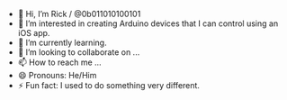 - 👋 Hi, I’m Rick / @0b011010100101
- 👀 I’m interested in creating Arduino devices that I can control using an iOS app.
- 🌱 I’m currently learning.
- 💞️ I’m looking to collaborate on ...
- 📫 How to reach me ...
- 😄 Pronouns: He/Him
- ⚡ Fun fact: I used to do something very different.

<!---
0b011010100101/0b011010100101 is a ✨ special ✨ repository because its `README.md` (this file) appears on your GitHub profile.
You can click the Preview link to take a look at your changes.
--->
